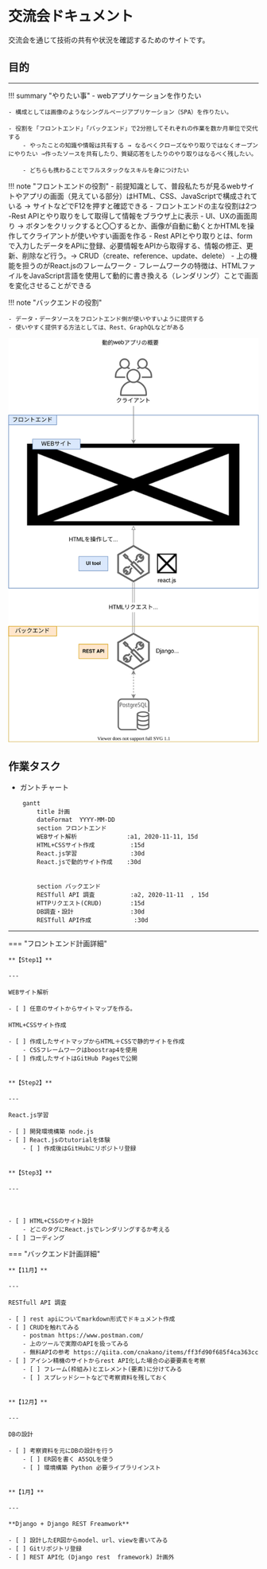 # 交流会ドキュメント

交流会を通じて技術の共有や状況を確認するためのサイトです。

## 目的

---

!!! summary "やりたい事"
    - webアプリケーションを作りたい

    - 構成としては画像のようなシングルページアプリケーション（SPA）を作りたい。

    - 役割を「フロントエンド」「バックエンド」で2分担してそれぞれの作業を数か月単位で交代する
        - やったことの知識や情報は共有する → なるべくクローズなやり取りではなくオープンにやりたい →作ったソースを共有したり、質疑応答をしたりのやり取りはなるべく残したい。

        - どちらも携わることでフルスタックなスキルを身につけたい




!!! note "フロントエンドの役割"
    - 前提知識として、普段私たちが見るwebサイトやアプリの画面（見えている部分）はHTML、CSS、JavaScriptで構成されている → サイトなどでF12を押すと確認できる
    - フロントエンドの主な役割は2つ
        -Rest APIとやり取りをして取得して情報をブラウザ上に表示
        - UI、UXの画面周り → ボタンをクリックすると〇〇するとか、画像が自動に動くとかHTMLを操作してクライアントが使いやすい画面を作る
            - Rest APIとやり取りとは、formで入力したデータをAPIに登録、必要情報をAPIから取得する、情報の修正、更新、削除など行う。→ CRUD（create、reference、update、delete） 
    - 上の機能を担うのがReact.jsのフレームワーク
    - フレームワークの特徴は、HTMLファイルをJavaScript言語を使用して動的に書き換える（レンダリング）ことで画面を変化させることができる


!!! note "バックエンドの役割"

    - データ・データソースをフロントエンド側が使いやすいように提供する
    - 使いやすく提供する方法としては、Rest、GraphQLなどがある


![dir](img/outline.drawio.svg)

## 作業タスク


- ガントチャート

```mermaid
    gantt
        title 計画
        dateFormat  YYYY-MM-DD
        section フロントエンド
        WEBサイト解析              :a1, 2020-11-11, 15d
        HTML+CSSサイト作成          :15d
        React.js学習               :30d
        React.jsで動的サイト作成    :30d


        section バックエンド
        RESTfull API 調査          :a2, 2020-11-11  , 15d
        HTTPリクエスト(CRUD)        :15d
        DB調査・設計                :30d
        RESTfull API作成            :30d
```

---

=== "フロントエンド計画詳細"

    **【Step1】**

    ---

    WEBサイト解析

    - [ ] 任意のサイトからサイトマップを作る。

    HTML+CSSサイト作成

    - [ ] 作成したサイトマップからHTML＋CSSで静的サイトを作成
        - CSSフレームワークはboostrap4を使用 
    - [ ] 作成したサイトはGitHub Pagesで公開


    **【Step2】**

    ---

    React.js学習

    - [ ] 開発環境構築 node.js
    - [ ] React.jsのtutorialを体験
        - [ ] 作成後はGitHubにリポジトリ登録


    **【Step3】**

    ---

    

    - [ ] HTML+CSSのサイト設計 
        - どこのタグにReact.jsでレンダリングするか考える
    - [ ] コーディング

=== "バックエンド計画詳細"

    **【11月】**

    ---

    RESTfull API 調査

    - [ ] rest apiについてmarkdown形式でドキュメント作成
    - [ ] CRUDを触れてみる
        - postman https://www.postman.com/
        - 上のツールで実際のAPIを扱ってみる
        - 無料APIの参考 https://qiita.com/cnakano/items/ff3fd90f685f4ca363cc
    - [ ] アイシン精機のサイトからrest API化した場合の必要要素を考察
        - [ ] フレーム(枠組み)とエレメント(要素)に分けてみる
        - [ ] スプレッドシートなどで考察資料を残しておく


    **【12月】**

    ---

    DBの設計

    - [ ] 考察資料を元にDBの設計を行う
        - [ ] ER図を書く A5SQLを使う
        - [ ] 環境構築 Python 必要ライブラリインスト


    **【1月】**

    ---

    **Django + Django REST Freamwork**

    - [ ] 設計したER図からmodel、url、viewを書いてみる
    - [ ] Gitリポジトリ登録
    - [ ] REST API化 (Django rest  framework) 計画外



